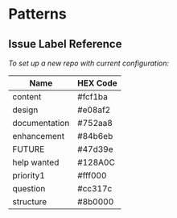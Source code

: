 # Patterns 

## Issue Label Reference

*To set up a new repo with current configuration:*

Name | HEX Code
---- | --------
content | #fcf1ba
design | #e08af2
documentation | #752aa8
enhancement | #84b6eb
FUTURE | #47d39e
help wanted | #128A0C
priority1 | #fff000
question | #cc317c
structure | #8b0000